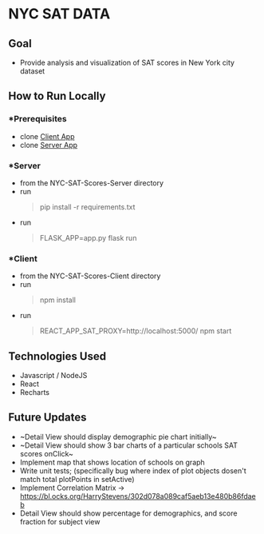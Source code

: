 # NYC SAT DATA

## Goal
*  Provide analysis and visualization of SAT scores in New York city dataset

## How to Run Locally
### *Prerequisites
* clone [Client App](https://github.com/JordyKieto/NYC-SAT-Scores-Client)
* clone [Server App](https://github.com/JordyKieto/NYC-SAT-Scores-Server)

### *Server
* from the NYC-SAT-Scores-Server directory
* run 
    >pip install -r requirements.txt
* run 
    >FLASK_APP=app.py flask run
### *Client
* from the NYC-SAT-Scores-Client directory
* run 
    >npm install
* run 
    >REACT_APP_SAT_PROXY=http://localhost:5000/ npm start

## Technologies Used
* Javascript / NodeJS
* React
* Recharts

## Future Updates
* ~Detail View should display demographic pie chart initially~
* ~Detail View should show 3 bar charts of a particular schools SAT scores onClick~
* Implement map that shows location of schools on graph
* Write unit tests; 
    (specifically bug where index of plot objects dosen't match total plotPoints in setActive)
* Implement Correlation Matrix -> https://bl.ocks.org/HarryStevens/302d078a089caf5aeb13e480b86fdaeb
* Detail View should show percentage for demographics, and score fraction for subject view
